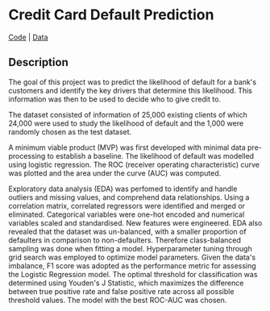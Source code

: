 # Credit Card Default Prediction
[Code](https://github.com/SoumyaO/Credit-card-default-prediction/blob/main/CC%202.ipynb) | [Data](https://github.com/SoumyaO/Credit-card-default-prediction/tree/main/data)

## Description
The goal of this project was to predict the likelihood of default for a bank's customers and identify the key drivers that determine this likelihood. This information was then to be used to decide who to give credit to.

The dataset consisted of information of 25,000 existing clients of which 24,000 were used to study the likelihood of default and the 1,000 were randomly chosen as the test dataset.

A minimum viable product (MVP) was first developed with minimal data pre-processing to establish a baseline. The likelihood of default was modelled using logistic regression. The ROC (receiver operating characteristic) curve was plotted and the area under the curve (AUC) was computed.

Exploratory data analysis (EDA) was perfomed to identify and handle outliers and missing values, and comprehend data relationships. Using a correlation matrix, correlated regressors were identified and merged or eliminated. Categorical variables were one-hot encoded and numerical variables scaled and standardised. New features were engineered. EDA also revealed that the dataset was un-balanced, with a smaller proportion of defaulters in comparison to non-defaulters. Therefore class-balanced sampling was done when fitting a model. Hyperparameter tuning through grid search was employed to optimize model parameters. Given the data's imbalance, F1 score was adopted as the performance metric for assessing the Logistic Regression model. The optimal threshold for classification was determined using Youden's J Statistic, which maximizes the difference between true positive rate and false positive rate across all possible threshold values. The model with the best ROC-AUC was chosen.
